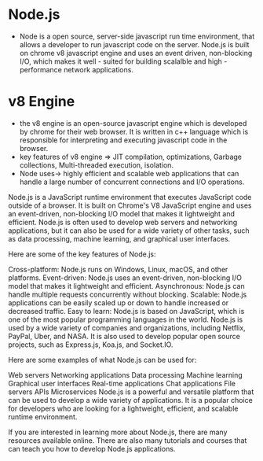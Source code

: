# Node.js
- Node is a open source, server-side javascript run time environment, that allows a developer to run javascript code on the server. Node.js is built on chrome v8 javascript engine and uses an event driven, non-blocking I/O, which makes it well - suited  for building scalalble and high -performance network applications. 
# v8 Engine 
- the v8 engine is an open-source javascript engine which is developed by chrome for their web browser. It is written in c++ language which is responsible for interpreting and executing javascript code in the browser.
- key features of v8 engine => JIT compilation, optimizations, Garbage collections, Multi-threaded execution, isolation.
- Node uses-> highly efficient and scalable web applications that can handle a large number of concurrent connections and I/O operations.


Node.js is a JavaScript runtime environment that executes JavaScript code outside of a browser. It is built on Chrome's V8 JavaScript engine and uses an event-driven, non-blocking I/O model that makes it lightweight and efficient. Node.js is often used to develop web servers and networking applications, but it can also be used for a wide variety of other tasks, such as data processing, machine learning, and graphical user interfaces.

Here are some of the key features of Node.js:

Cross-platform: Node.js runs on Windows, Linux, macOS, and other platforms.
Event-driven: Node.js uses an event-driven, non-blocking I/O model that makes it lightweight and efficient.
Asynchronous: Node.js can handle multiple requests concurrently without blocking.
Scalable: Node.js applications can be easily scaled up or down to handle increased or decreased traffic.
Easy to learn: Node.js is based on JavaScript, which is one of the most popular programming languages in the world.
Node.js is used by a wide variety of companies and organizations, including Netflix, PayPal, Uber, and NASA. It is also used to develop popular open source projects, such as Express.js, Koa.js, and Socket.IO.

Here are some examples of what Node.js can be used for:

Web servers
Networking applications
Data processing
Machine learning
Graphical user interfaces
Real-time applications
Chat applications
File servers
APIs
Microservices
Node.js is a powerful and versatile platform that can be used to develop a wide variety of applications. It is a popular choice for developers who are looking for a lightweight, efficient, and scalable runtime environment.

If you are interested in learning more about Node.js, there are many resources available online. There are also many tutorials and courses that can teach you how to develop Node.js applications.
